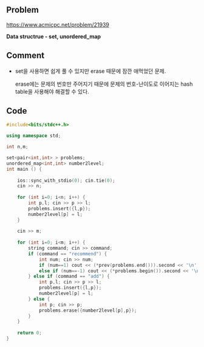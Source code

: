 ## Problem
<https://www.acmicpc.net/problem/21939>

__Data structrue - set, unordered_map__

## Comment
* set을 사용하면 쉽게 풀 수 있지만 erase 때문에 잠깐 애먹었던 문제.

  erase에는 문제의 번호만 주어지기 때문에 문제의 번호-난이도로 이어지는 hash table을 사용해야 해결할 수 있다.

## Code
```c++
#include<bits/stdc++.h>

using namespace std;

int n,m;

set<pair<int,int> > problems;
unordered_map<int,int> number2level;
int main () {
    
    ios::sync_with_stdio(0); cin.tie(0);
    cin >> n;
    
    for (int i=0; i<n; i++) {
        int p,l; cin >> p >> l;
        problems.insert({l,p});
        number2level[p] = l;
    }
    
    cin >> m;
    
    for (int i=0; i<m; i++) {
        string command; cin >> command;
        if (command == "recommend") {
            int num; cin >> num;
            if (num==1) cout << (*prev(problems.end())).second << '\n';
            else if (num==-1) cout << (*problems.begin()).second << '\n';
        } else if (command == "add") {
            int p,l; cin >> p >> l;
            problems.insert({l,p});
            number2level[p] = l;
        } else {
            int p; cin >> p;
            problems.erase({number2level[p],p});
        }
    }
    
    return 0;
}
```
